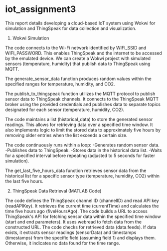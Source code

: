 # iot_assignment3

This report details developing a cloud-based IoT system using Wokwi for simulation and ThingSpeak for data collection and visualization.

1. Wokwi Simulation

The code connects to the Wi-Fi network identified by WIFI_SSID and WIFI_PASSWORD. This enables ThingSpeak and the internet to be accessed by the emulated device. We can create a Wokwi project with simulated sensors (temperature, humidity) that publish data to ThingSpeak using MQTT.

The generate_sensor_data function produces random values within the specified ranges for temperature, humidity, and CO2.

The publish_to_thingspeak function utilizes the MQTT protocol to publish sensor data to ThingSpeak channels. It connects to the ThingSpeak MQTT broker using the provided credentials and publishes data to separate topics designated for each sensor (temperature, humidity, CO2).

The code maintains a list (historical_data) to store the generated sensor readings. This allows for retrieving data over a specified time window. It also implements logic to limit the stored data to approximately five hours by removing older entries when the list exceeds a certain size.

The code continuously runs within a loop: 
-Generates random sensor data.
-Publishes data to ThingSpeak. 
-Stores data in the historical data list. 
-Waits for a specified interval before repeating (adjusted to 5 seconds for faster simulation).

The get_last_five_hours_data function retrieves sensor data from the historical list for a specific sensor type (temperature, humidity, CO2) within the last five hours.

2. ThingSpeak Data Retrieval (MATLAB Code)

The code defines the ThingSpeak channel ID (channelID) and read API key (readAPIKey).
It retrieves the current time (currentTime) and calculates the time five hours ago (fiveHoursAgo).
The code builds a URL to access ThingSpeak's API for fetching sensor data within the specified time window (start and end parameters).
It uses webread to fetch data from the constructed URL.
The code checks for retrieved data (data.feeds). If data exists, it extracts sensor readings (sensorData) and timestamps (timestamps) from the specific field (assuming field 1) and displays them. Otherwise, it indicates no data found for the time range.
